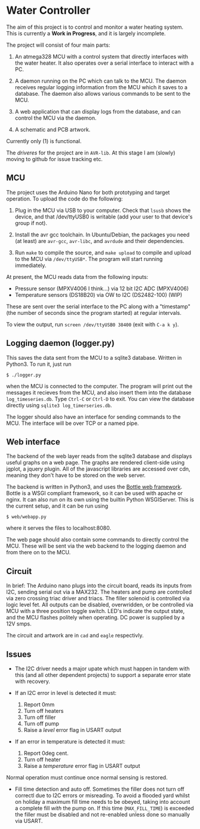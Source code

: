 Water Controller
================

The aim of this project is to control and monitor a water heating system.
This is currently a **Work in Progress**, and it is largely incomplete.

The project will consist of four main parts:

  1. An atmega328 MCU with a control system that directly interfaces with
     the water heater. It also operates over a serial interface to interact
     with a PC.

  2. A daemon running on the PC which can talk to the MCU. The daemon receives
     regular logging information from the MCU which it saves to a database.
     The daemon also allows various commands to be sent to the MCU.

  3. A web application that can display logs from the database, and can
     control the MCU via the daemon.
     
  4. A schematic and PCB artwork.

Currently only (1) is functional.

The _driveres_ for the project are in `AVR-lib`. At this stage I am (slowly) moving to github for issue tracking etc.

MCU
---

The project uses the Arduino Nano for both prototyping and target operation. To upload the code do the following:

 1. Plug in the MCU via USB to your computer. Check that `lsusb` shows the
    device, and that /dev/ttyUSB0 is writable (add your user to that device's
    group if not).

 2. Install the avr gcc toolchain. In Ubuntu/Debian, the packages you need
    (at least) are `avr-gcc`, `avr-libc`, and `avrdude` and their
    dependencies.

 3. Run `make` to compile the source, and `make upload` to compile and upload
    to the MCU via `/dev/ttyUSB*`. The program will start running immediately.

At present, the MCU reads data from the following inputs:

 * Pressure sensor (MPXV4006 I think...) via 12 bit I2C ADC (MPXV4006)
 * Temperature sensors (DS18B20) via OW to I2C (DS2482-100) (WIP)

These are sent over the serial interface to the PC along with a "timestamp" (the
number of seconds since the program started) at regular intervals.

To view the output, run `screen /dev/ttyUSB0 38400` (exit with `C-a k y`).

Logging daemon (logger.py)
--------------------------

This saves the data sent from the MCU to a sqlite3 database. Written in
Python3. To run it, just run

    $ ./logger.py

when the MCU is connected to the computer. The program will print out the
messages it recieves from the MCU, and also insert them into the database
`log_timeseries.db`. Type `Ctrl-C` or `Ctrl-D` to exit. You can view the
database directly using `sqlite3 log_timerseries.db`.

The logger should also have an interface for sending commands to the MCU. The
interface will be over TCP or a named pipe.

Web interface
-------------

The backend of the web layer reads from the sqlite3 database and displays
useful graphs on a web page. The graphs are rendered client-side using
jqplot, a jquery plugin. All of the javascript libraries are accessed over
cdn, meaning they don't have to be stored on the web server.

The backend is written in Python3, and uses the [Bottle web framework][bottle].
Bottle is a WSGI compliant framework, so it can be used with apache or nginx.
It can also run on its own using the builtin Python WSGIServer. This is the
current setup, and it can be run using

    $ web/webapp.py

where it serves the files to localhost:8080.

[bottle]: http://bottlepy.org/docs/stable/

The web page should also contain some commands to directly control the MCU.
These will be sent via the web backend to the logging daemon and from there
on to the MCU.

Circuit
-------

In brief: The Arduino nano plugs into the circuit board, reads its inputs from I2C, sending serial out via a MAX232. The heaters and pump are controlled via zero crossing triac driver and triacs. The filler solenoid is controlled via logic level fet. All outputs can be disabled, overwridden, or be controlled via MCU with a three position toggle switch. LED's indicate the output state, and the MCU flashes politely when operating. DC power is supplied by a 12V smps.

The circuit and artwork are in ```cad``` and ```eagle``` respectivly.

Issues
------
* The I2C driver needs a major upate which must happen in tandem with this (and all other dependent projects) to support a separate error state with recovery.
* If an I2C error in level is detected it must:
    1. Report 0mm
    2. Turn off heaters
    3. Turn off filler
    4. Turn off pump
    5. Raise a _level_ error flag in USART output
    
* If an error in temperature is detected it must:
    1. Report 0deg cent.
    2. Turn off heater
    3. Raise a _temperature_ error flag in USART output
    
Normal operation must continue once normal sensing is restored.

* Fill time detection and auto off. Sometimes the filler does not turn off correctl due to I2C errors or misreading. To avoid a flooded yard whilst on holiday a maximum fill time needs to be obeyed, taking into account a complete fill _with_ the pump on. If this time (`MAX_FILL_TIME`) is exceeded the filler must be disabled and not re-enabled unless done so manually via USART.


